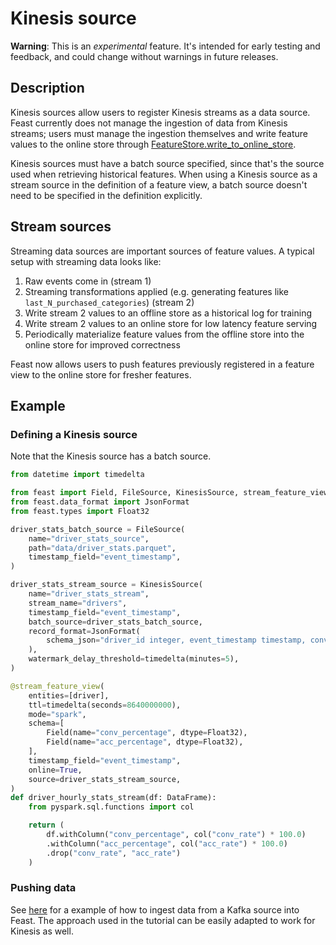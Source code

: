 # Kinesis source

**Warning**: This is an _experimental_ feature. It's intended for early testing and feedback, and could change without warnings in future releases.

## Description

Kinesis sources allow users to register Kinesis streams as a data source. Feast currently does not manage the ingestion of data from Kinesis streams; users must manage the ingestion themselves and write feature values to the online store through [FeatureStore.write_to_online_store](https://rtd.feast.dev/en/latest/index.html#feast.feature_store.FeatureStore.write_to_online_store).

Kinesis sources must have a batch source specified, since that's the source used when retrieving historical features. When using a Kinesis source as a stream source in the definition of a feature view, a batch source doesn't need to be specified in the definition explicitly.

## Stream sources
Streaming data sources are important sources of feature values. A typical setup with streaming data looks like:

1. Raw events come in (stream 1)
2. Streaming transformations applied (e.g. generating features like `last_N_purchased_categories`) (stream 2)
3. Write stream 2 values to an offline store as a historical log for training
4. Write stream 2 values to an online store for low latency feature serving
5. Periodically materialize feature values from the offline store into the online store for improved correctness

Feast now allows users to push features previously registered in a feature view to the online store for fresher features.

## Example
### Defining a Kinesis source
Note that the Kinesis source has a batch source.
```python
from datetime import timedelta

from feast import Field, FileSource, KinesisSource, stream_feature_view
from feast.data_format import JsonFormat
from feast.types import Float32

driver_stats_batch_source = FileSource(
    name="driver_stats_source",
    path="data/driver_stats.parquet",
    timestamp_field="event_timestamp",
)

driver_stats_stream_source = KinesisSource(
    name="driver_stats_stream",
    stream_name="drivers",
    timestamp_field="event_timestamp",
    batch_source=driver_stats_batch_source,
    record_format=JsonFormat(
        schema_json="driver_id integer, event_timestamp timestamp, conv_rate double, acc_rate double, created timestamp"
    ),
    watermark_delay_threshold=timedelta(minutes=5),
)

@stream_feature_view(
    entities=[driver],
    ttl=timedelta(seconds=8640000000),
    mode="spark",
    schema=[
        Field(name="conv_percentage", dtype=Float32),
        Field(name="acc_percentage", dtype=Float32),
    ],
    timestamp_field="event_timestamp",
    online=True,
    source=driver_stats_stream_source,
)
def driver_hourly_stats_stream(df: DataFrame):
    from pyspark.sql.functions import col

    return (
        df.withColumn("conv_percentage", col("conv_rate") * 100.0)
        .withColumn("acc_percentage", col("acc_rate") * 100.0)
        .drop("conv_rate", "acc_rate")
    )
```

### Pushing data
See [here](https://github.com/feast-dev/streaming-tutorial) for a example of how to ingest data from a Kafka source into Feast. The approach used in the tutorial can be easily adapted to work for Kinesis as well.
